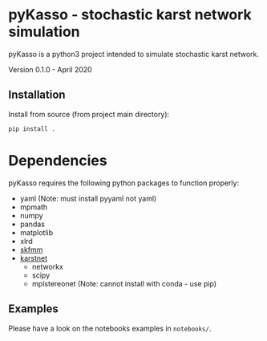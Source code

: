 # pyKasso - stochastic karst network simulation

pyKasso is a python3 project intended to simulate stochastic karst network.

Version 0.1.0 - April 2020


## Installation

Install from source (from project main directory):
```
pip install .
```

# Dependencies

pyKasso requires the following python packages to function properly:
- yaml (Note: must install pyyaml not yaml)
- mpmath
- numpy
- pandas
- matplotlib
- xlrd
- [skfmm](https://github.com/scikit-fmm/scikit-fmm)
- [karstnet](https://github.com/UniNE-CHYN/karstnet)
	- networkx
	- scipy
	- mplstereonet (Note: cannot install with conda - use pip)


## Examples

Please have a look on the notebooks examples in ``notebooks/``.